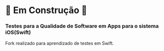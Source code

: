 # :construction: Em Construção :construction:

### Testes para a Qualidade de Software em Apps para o sistema iOS(Swift)

Fork realizado para aprendizado de testes em Swift.
